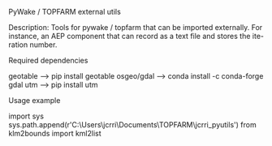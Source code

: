 PyWake / TOPFARM external utils

Description: Tools for pywake / topfarm that can be imported externally. For
instance, an AEP component that can record as a text file and stores the ite-
ration number.


Required dependencies

geotable --> pip install geotable
osgeo/gdal --> conda install -c conda-forge gdal
utm --> pip install utm


Usage example

import sys
sys.path.append(r'C:\Users\jcrri\Documents\TOPFARM\jcrri_pyutils')
from klm2bounds import kml2list
